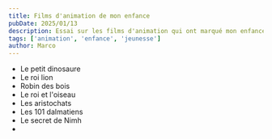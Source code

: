 ```yaml
---
title: Films d'animation de mon enfance
pubDate: 2025/01/13
description: Essai sur les films d'animation qui ont marqué mon enfance
tags: ['animation', 'enfance', 'jeunesse']
author: Marco
---
```


- Le petit dinosaure
- Le roi lion
- Robin des bois
- Le roi et l'oiseau
- Les aristochats
- Les 101 dalmatiens
- Le secret de Nimh
- 
